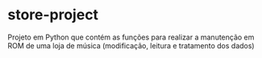 # store-project
Projeto em Python que contém as funções para realizar a manutenção em ROM de uma loja de música (modificação, leitura e tratamento dos dados)
